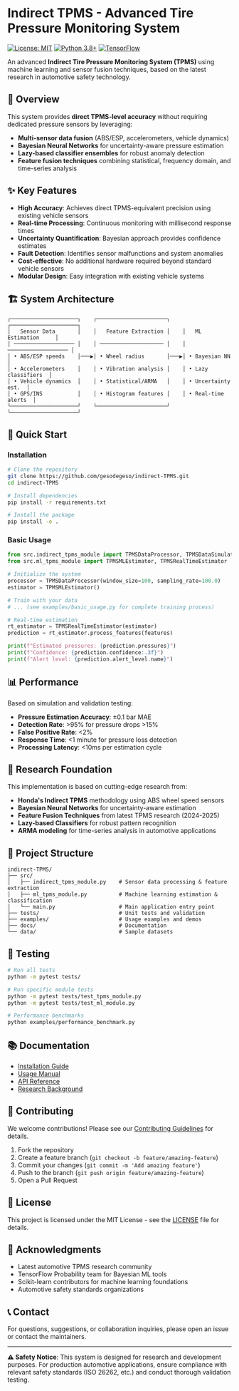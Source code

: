 # Indirect TPMS - Advanced Tire Pressure Monitoring System

[![License: MIT](https://img.shields.io/badge/License-MIT-yellow.svg)](https://opensource.org/licenses/MIT)
[![Python 3.8+](https://img.shields.io/badge/python-3.8+-blue.svg)](https://www.python.org/downloads/)
[![TensorFlow](https://img.shields.io/badge/TensorFlow-2.0+-orange.svg)](https://tensorflow.org/)

An advanced **Indirect Tire Pressure Monitoring System (TPMS)** using machine learning and sensor fusion techniques, based on the latest research in automotive safety technology.

## 🚗 Overview

This system provides **direct TPMS-level accuracy** without requiring dedicated pressure sensors by leveraging:

- **Multi-sensor data fusion** (ABS/ESP, accelerometers, vehicle dynamics)
- **Bayesian Neural Networks** for uncertainty-aware pressure estimation
- **Lazy-based classifier ensembles** for robust anomaly detection
- **Feature fusion techniques** combining statistical, frequency domain, and time-series analysis

## ✨ Key Features

- **High Accuracy**: Achieves direct TPMS-equivalent precision using existing vehicle sensors
- **Real-time Processing**: Continuous monitoring with millisecond response times
- **Uncertainty Quantification**: Bayesian approach provides confidence estimates
- **Fault Detection**: Identifies sensor malfunctions and system anomalies
- **Cost-effective**: No additional hardware required beyond standard vehicle sensors
- **Modular Design**: Easy integration with existing vehicle systems

## 🏗️ System Architecture

```
┌─────────────────────┐    ┌──────────────────────┐    ┌─────────────────────┐
│   Sensor Data       │    │   Feature Extraction │    │   ML Estimation     │
│ ─────────────────── │    │ ──────────────────── │    │ ─────────────────── │
│ • ABS/ESP speeds    │───▶│ • Wheel radius       │───▶│ • Bayesian NN       │
│ • Accelerometers    │    │ • Vibration analysis │    │ • Lazy classifiers  │
│ • Vehicle dynamics  │    │ • Statistical/ARMA   │    │ • Uncertainty est.  │
│ • GPS/INS           │    │ • Histogram features │    │ • Real-time alerts  │
└─────────────────────┘    └──────────────────────┘    └─────────────────────┘
```

## 🚀 Quick Start

### Installation

```bash
# Clone the repository
git clone https://github.com/gesodegeso/indirect-TPMS.git
cd indirect-TPMS

# Install dependencies
pip install -r requirements.txt

# Install the package
pip install -e .
```

### Basic Usage

```python
from src.indirect_tpms_module import TPMSDataProcessor, TPMSDataSimulator
from src.ml_tpms_module import TPMSMLEstimator, TPMSRealTimeEstimator

# Initialize the system
processor = TPMSDataProcessor(window_size=100, sampling_rate=100.0)
estimator = TPMSMLEstimator()

# Train with your data
# ... (see examples/basic_usage.py for complete training process)

# Real-time estimation
rt_estimator = TPMSRealTimeEstimator(estimator)
prediction = rt_estimator.process_features(features)

print(f"Estimated pressures: {prediction.pressures}")
print(f"Confidence: {prediction.confidence:.3f}")
print(f"Alert level: {prediction.alert_level.name}")
```

## 📊 Performance

Based on simulation and validation testing:

- **Pressure Estimation Accuracy**: ±0.1 bar MAE
- **Detection Rate**: >95% for pressure drops >15%
- **False Positive Rate**: <2%
- **Response Time**: <1 minute for pressure loss detection
- **Processing Latency**: <10ms per estimation cycle

## 🔬 Research Foundation

This implementation is based on cutting-edge research from:

- **Honda's Indirect TPMS** methodology using ABS wheel speed sensors
- **Bayesian Neural Networks** for uncertainty-aware estimation
- **Feature Fusion Techniques** from latest TPMS research (2024-2025)
- **Lazy-based Classifiers** for robust pattern recognition
- **ARMA modeling** for time-series analysis in automotive applications

## 📁 Project Structure

```
indirect-TPMS/
├── src/
│   ├── indirect_tpms_module.py    # Sensor data processing & feature extraction
│   ├── ml_tpms_module.py          # Machine learning estimation & classification
│   └── main.py                    # Main application entry point
├── tests/                         # Unit tests and validation
├── examples/                      # Usage examples and demos
├── docs/                          # Documentation
└── data/                          # Sample datasets
```

## 🧪 Testing

```bash
# Run all tests
python -m pytest tests/

# Run specific module tests
python -m pytest tests/test_tpms_module.py
python -m pytest tests/test_ml_module.py

# Performance benchmarks
python examples/performance_benchmark.py
```

## 📚 Documentation

- [Installation Guide](docs/installation.md)
- [Usage Manual](docs/usage.md)
- [API Reference](docs/api_reference.md)
- [Research Background](docs/research_background.md)

## 🤝 Contributing

We welcome contributions! Please see our [Contributing Guidelines](CONTRIBUTING.md) for details.

1. Fork the repository
2. Create a feature branch (`git checkout -b feature/amazing-feature`)
3. Commit your changes (`git commit -m 'Add amazing feature'`)
4. Push to the branch (`git push origin feature/amazing-feature`)
5. Open a Pull Request

## 📄 License

This project is licensed under the MIT License - see the [LICENSE](LICENSE) file for details.

## 🙏 Acknowledgments

- Latest automotive TPMS research community
- TensorFlow Probability team for Bayesian ML tools
- Scikit-learn contributors for machine learning foundations
- Automotive safety standards organizations

## 📞 Contact

For questions, suggestions, or collaboration inquiries, please open an issue or contact the maintainers.

---

**⚠️ Safety Notice**: This system is designed for research and development purposes. For production automotive applications, ensure compliance with relevant safety standards (ISO 26262, etc.) and conduct thorough validation testing.
